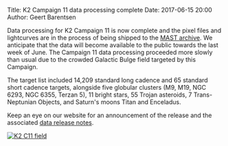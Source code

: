 Title: K2 Campaign 11 data processing complete
Date: 2017-06-15 20:00
Author: Geert Barentsen

Data processing for K2 Campaign 11 is now complete
and the pixel files and lightcurves are in the process of being shipped
to the [MAST archive](http://archive.stsci.edu/k2).
We anticipate that the data will become available to the public
towards the last week of June.
The Campaign 11 data processing proceeded more slowly than usual
due to the crowded Galactic Bulge field targeted by this Campaign.

The target list included 14,209 standard long cadence and 65 standard short cadence targets, alongside five globular clusters (M9, M19, NGC 6293, NGC 6355, Terzan 5), 11 bright stars,
55 Trojan asteroids, 7 Trans-Neptunian Objects, and Saturn's moons Titan and Enceladus.

Keep an eye on our website for an announcement of the release
and the associated [data release notes](k2-data-release-notes.html).

<a href="images/k2/k2-c11-field.png"><img class="img-responsive" style="max-width:600px;" src="images/k2/k2-c11-field.png" alt="K2 C11 field"></a>
